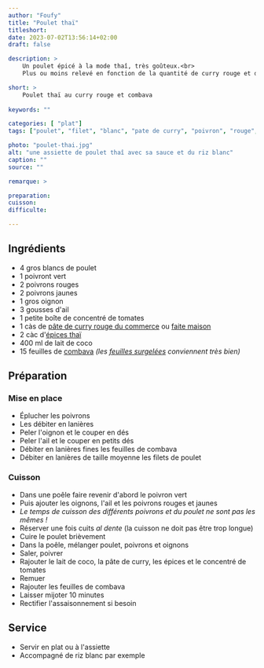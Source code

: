 ```yaml
---
author: "Foufy"
title: "Poulet thaï"
titleshort:
date: 2023-07-02T13:56:14+02:00
draft: false

description: >
    Un poulet épicé à la mode thaî, très goûteux.<br>
    Plus ou moins relevé en fonction de la quantité de curry rouge et de combava utilisée.

short: >
    Poulet thaï au curry rouge et combava
    
keywords: ""

categories: [ "plat"]
tags: ["poulet", "filet", "blanc", "pate de curry", "poivron", "rouge", "vert", "jaune", "combava", "cumbava", "thaî", "riz", "épices"]

photo: "poulet-thai.jpg"
alt: "une assiette de poulet thaî avec sa sauce et du riz blanc"
caption: ""
source: ""

remarque: >

preparation: 
cuisson: 
difficulte:

---
```



## Ingrédients
- 4 gros blancs de poulet
- 1 poivront vert
- 2 poivrons rouges
- 2 poivrons jaunes
- 1 gros oignon
- 3 gousses d'ail
- 1 petite boîte de concentré de tomates
- 1 càs de [pâte de curry rouge du commerce](https://ayam.fr/index.php/produits/pates-de-curry/product/pate-de-curry-rouge-thai-100g) ou [faite maison](https://recettesvegetales.com/pate-de-curry-rouge-thai/)
- 2 càc d'[épices thaï](https://www.cepasco.com/epices-monde/epices-thai)
- 400 ml de lait de coco
- 15 feuilles de [combava](https://fr.wikipedia.org/wiki/Combava) *(les [feuilles surgelées](https://happycurry.be/produit/feuille-de-riz-400-gr/) conviennent très bien)*
## Préparation
### Mise en place
- Éplucher les poivrons
- Les débiter en lanières
- Peler l'oignon et le couper en dés
- Peler l'ail et le couper en petits dés
- Débiter en lanières fines les feuilles de combava
- Débiter en lanières de taille moyenne les filets de poulet
### Cuisson
- Dans une poêle faire revenir d'abord le poivron vert
- Puis ajouter les oignons, l'ail et les poivrons rouges et jaunes
- *Le temps de cuisson des différents poivrons et du poulet ne sont pas les mêmes !*
- Réserver une fois cuits *al dente* (la cuisson ne doit pas être trop longue)
- Cuire le poulet brièvement
- Dans la poêle, mélanger poulet, poivrons et oignons
- Saler, poivrer
- Rajouter le lait de coco, la pâte de curry, les épices et le concentré de tomates
- Remuer
- Rajouter les feuilles de combava
- Laisser mijoter 10 minutes
- Rectifier l'assaisonnement si besoin
## Service
- Servir en plat ou à l'assiette
- Accompagné de riz blanc par exemple
